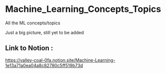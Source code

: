 # Machine_Learning_Concepts_Topics
All the ML concepts/topics


Just a big picture, still yet to be added

## Link to Notion : 
https://valley-coal-0fa.notion.site/Machine-Learning-1e13a71a0ea04a8c82780c5ff519b73d


